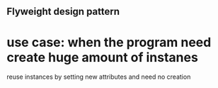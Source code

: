 ## Flyweight design pattern 
# use case: when the program need create huge amount of instanes
reuse instances by setting new attributes and need no creation